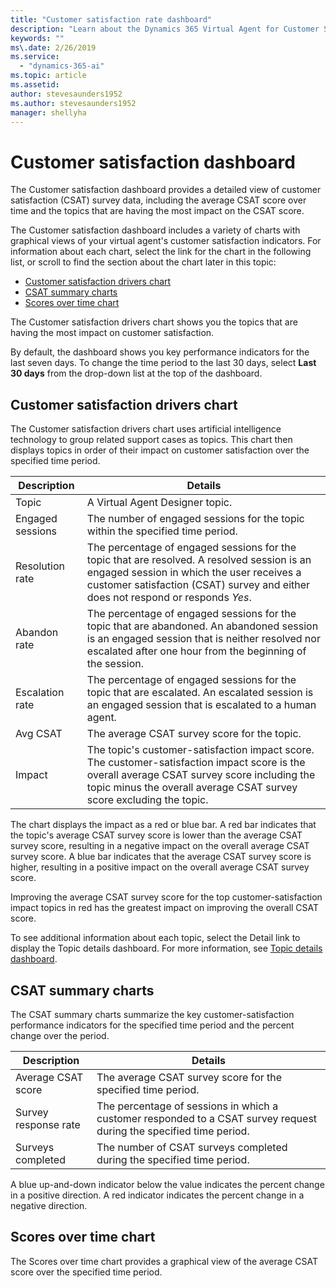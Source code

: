 ```yaml
---
title: "Customer satisfaction rate dashboard"
description: "Learn about the Dynamics 365 Virtual Agent for Customer Service Customer satisfaction dashboard."
keywords: ""
ms\.date: 2/26/2019
ms.service:
  - "dynamics-365-ai"
ms.topic: article
ms.assetid: 
author: stevesaunders1952
ms.author: stevesaunders1952
manager: shellyha
---
```


# Customer satisfaction dashboard

The Customer satisfaction dashboard provides a detailed view of customer satisfaction (CSAT) survey data, including the average CSAT score over time and the topics that are having the most impact on the CSAT score.

The Customer satisfaction dashboard includes a variety of charts with graphical views of your virtual agent's customer satisfaction indicators. For information about each chart, select the link for the chart in the following list, or scroll to find the section about the chart later in this topic:

* [Customer satisfaction drivers chart](#customer-satisfaction-drivers-chart)
* [CSAT summary charts](#csat-summary-charts)
* [Scores over time chart](#scores-over-time-chart)

The Customer satisfaction drivers chart shows you the topics that are having the most impact on customer satisfaction.

By default, the dashboard shows you key performance indicators for the last seven days. To change the time period to the last 30 days, select **Last 30 days** from the drop-down list at the top of the dashboard.

## Customer satisfaction drivers chart

The Customer satisfaction drivers chart uses artificial intelligence technology to group related support cases as topics. This chart then displays topics in order of their impact on customer satisfaction over the specified time period.

Description | Details
----------- | -------
Topic | A Virtual Agent Designer topic.
Engaged sessions | The number of engaged sessions for the topic within the specified time period.
Resolution rate | The percentage of engaged sessions for the topic that are resolved. A resolved session is an engaged session in which the user receives a customer satisfaction (CSAT) survey and either does not respond or responds *Yes*.
Abandon rate | The percentage of engaged sessions for the topic that are abandoned. An abandoned session is an engaged session that is neither resolved nor escalated after one hour from the beginning of the session.
Escalation rate | The percentage of engaged sessions for the topic that are escalated. An escalated session is an engaged session that is escalated to a human agent.
Avg CSAT | The average CSAT survey score for the topic.
Impact | The topic's customer-satisfaction impact score. The customer-satisfaction impact score is the overall average CSAT survey score including the topic minus the overall average CSAT survey score excluding the topic.

The chart displays the impact as a red or blue bar. A red bar indicates that the topic's average CSAT survey score is lower than the average CSAT survey score, resulting in a negative impact on the overall average CSAT survey score. A blue bar indicates that the average CSAT survey score is higher, resulting in a positive impact on the overall average CSAT survey score.

Improving the average CSAT survey score for the top customer-satisfaction impact topics in red has the greatest impact on improving the overall CSAT score.

To see additional information about each topic, select the Detail link to display the Topic details dashboard. For more information, see [Topic details dashboard](analytics-topic-details.md).

## CSAT summary charts

The CSAT summary charts summarize the key customer-satisfaction performance indicators for the specified time period and the percent change over the period.

Description | Details
----------- | -------
Average CSAT score | The average CSAT survey score for the specified time period.
Survey response rate | The percentage of sessions in which a customer responded to a CSAT survey request during the specified time period.
Surveys completed | The number of CSAT surveys completed during the specified time period.

A blue up-and-down indicator below the value indicates the percent change in a positive direction. A red indicator indicates the percent change in a negative direction.

## Scores over time chart

The Scores over time chart provides a graphical view of the average CSAT score over the specified time period.
